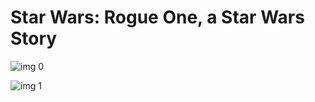 # Star Wars: Rogue One, a Star Wars Story

![img 0](https://i.imgur.com/SgKWec5.jpg)

![img 1](https://i.imgur.com/2GuQ7bK.jpg)


